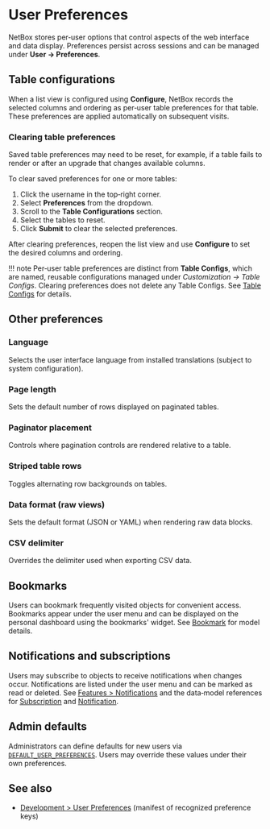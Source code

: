 # User Preferences

NetBox stores per‑user options that control aspects of the web interface and data display. Preferences persist across sessions and can be managed under **User → Preferences**.

## Table configurations

When a list view is configured using **Configure**, NetBox records the selected columns and ordering as per‑user table preferences for that table. These preferences are applied automatically on subsequent visits.

### Clearing table preferences

Saved table preferences may need to be reset, for example, if a table fails to render or after an upgrade that changes available columns.

To clear saved preferences for one or more tables:

1. Click the username in the top‑right corner.
2. Select **Preferences** from the dropdown.
3. Scroll to the **Table Configurations** section.
4. Select the tables to reset.
5. Click **Submit** to clear the selected preferences.

After clearing preferences, reopen the list view and use **Configure** to set the desired columns and ordering.

!!! note
    Per‑user table preferences are distinct from **Table Configs**, which are named, reusable configurations managed under *Customization → Table Configs*. Clearing preferences does not delete any Table Configs. See [Table Configs](../models/extras/tableconfig.md) for details.

## Other preferences

### Language
Selects the user interface language from installed translations (subject to system configuration).

### Page length
Sets the default number of rows displayed on paginated tables.

### Paginator placement
Controls where pagination controls are rendered relative to a table.

### Striped table rows
Toggles alternating row backgrounds on tables.

### Data format (raw views)
Sets the default format (JSON or YAML) when rendering raw data blocks.

### CSV delimiter
Overrides the delimiter used when exporting CSV data.

## Bookmarks

Users can bookmark frequently visited objects for convenient access. Bookmarks appear under the user menu and can be displayed on the personal dashboard using the bookmarks' widget. See [Bookmark](../models/extras/bookmark.md) for model details.

## Notifications and subscriptions

Users may subscribe to objects to receive notifications when changes occur. Notifications are listed under the user menu and can be marked as read or deleted. See [Features > Notifications](notifications.md) and the data‑model references for [Subscription](../models/extras/subscription.md) and [Notification](../models/extras/notification.md).

## Admin defaults

Administrators can define defaults for new users via [`DEFAULT_USER_PREFERENCES`](../configuration/default-values.md#default_user_preferences). Users may override these values under their own preferences.

## See also

- [Development > User Preferences](../development/user-preferences.md) (manifest of recognized preference keys)
